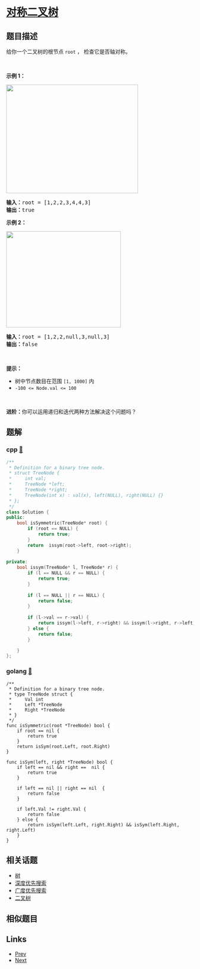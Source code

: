 
# [对称二叉树](https://leetcode-cn.com/problems/symmetric-tree)

## 题目描述

<p>给你一个二叉树的根节点 <code>root</code> ， 检查它是否轴对称。</p>

<p>&nbsp;</p>

<p><strong>示例 1：</strong></p>
<img alt="" src="https://assets.leetcode.com/uploads/2021/02/19/symtree1.jpg" style="width: 354px; height: 291px;" />
<pre>
<strong>输入：</strong>root = [1,2,2,3,4,4,3]
<strong>输出：</strong>true
</pre>

<p><strong>示例 2：</strong></p>
<img alt="" src="https://assets.leetcode.com/uploads/2021/02/19/symtree2.jpg" style="width: 308px; height: 258px;" />
<pre>
<strong>输入：</strong>root = [1,2,2,null,3,null,3]
<strong>输出：</strong>false
</pre>

<p>&nbsp;</p>

<p><strong>提示：</strong></p>

<ul>
	<li>树中节点数目在范围 <code>[1, 1000]</code> 内</li>
	<li><code>-100 &lt;= Node.val &lt;= 100</code></li>
</ul>

<p>&nbsp;</p>

<p><strong>进阶：</strong>你可以运用递归和迭代两种方法解决这个问题吗？</p>


## 题解

### cpp [🔗](symmetric-tree.cpp) 
```cpp
/**
 * Definition for a binary tree node.
 * struct TreeNode {
 *     int val;
 *     TreeNode *left;
 *     TreeNode *right;
 *     TreeNode(int x) : val(x), left(NULL), right(NULL) {}
 * };
 */
class Solution {    
public:
    bool isSymmetric(TreeNode* root) {
        if (root == NULL) {
            return true;
        }
        return  issym(root->left, root->right);
    }
    
private:
    bool issym(TreeNode* l, TreeNode* r) {
        if (l == NULL && r == NULL) {
            return true;
        }
        
        if (l == NULL || r == NULL) {
            return false;
        }
        
        if (l->val == r->val) {
            return issym(l->left, r->right) && issym(l->right, r->left);
        } else {
            return false;
        }

    }
};
```
### golang [🔗](symmetric-tree.go) 
```golang
/**
 * Definition for a binary tree node.
 * type TreeNode struct {
 *     Val int
 *     Left *TreeNode
 *     Right *TreeNode
 * }
 */
func isSymmetric(root *TreeNode) bool {
    if root == nil {
        return true
    }
    return isSym(root.Left, root.Right)
}

func isSym(left, right *TreeNode) bool {
    if left == nil && right ==  nil {
        return true
    } 

    if left == nil || right == nil  {
        return false
    }

    if left.Val != right.Val {
        return false
    } else {
        return isSym(left.Left, right.Right) && isSym(left.Right, right.Left)
    }
}
```


## 相关话题

- [树](../../tags/tree.md) 
- [深度优先搜索](../../tags/depth-first-search.md) 
- [广度优先搜索](../../tags/breadth-first-search.md) 
- [二叉树](../../tags/binary-tree.md) 


## 相似题目



## Links

- [Prev](../same-tree/README.md) 
- [Next](../binary-tree-level-order-traversal/README.md) 

